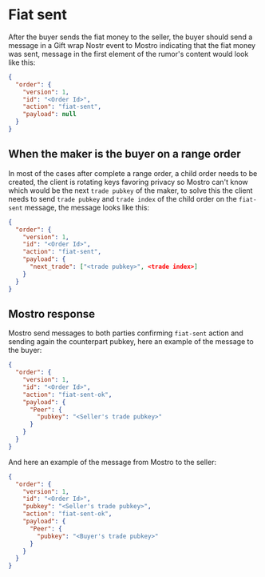 # Fiat sent

After the buyer sends the fiat money to the seller, the buyer should send a message in a Gift wrap Nostr event to Mostro indicating that the fiat money was sent, message in the first element of the rumor's content would look like this:

```json
{
  "order": {
    "version": 1,
    "id": "<Order Id>",
    "action": "fiat-sent",
    "payload": null
  }
}
```

## When the maker is the buyer on a range order

In most of the cases after complete a range order, a child order needs to be created, the client is rotating keys favoring privacy so Mostro can't know which would be the next `trade pubkey` of the maker, to solve this the client needs to send `trade pubkey` and `trade index` of the child order on the `fiat-sent` message, the message looks like this:

```json
{
  "order": {
    "version": 1,
    "id": "<Order Id>",
    "action": "fiat-sent",
    "payload": {
      "next_trade": ["<trade pubkey>", <trade index>]
    }
  }
}
```

## Mostro response

Mostro send messages to both parties confirming `fiat-sent` action and sending again the counterpart pubkey, here an example of the message to the buyer:

```json
{
  "order": {
    "version": 1,
    "id": "<Order Id>",
    "action": "fiat-sent-ok",
    "payload": {
      "Peer": {
        "pubkey": "<Seller's trade pubkey>"
      }
    }
  }
}
```

And here an example of the message from Mostro to the seller:

```json
{
  "order": {
    "version": 1,
    "id": "<Order Id>",
    "pubkey": "<Seller's trade pubkey>",
    "action": "fiat-sent-ok",
    "payload": {
      "Peer": {
        "pubkey": "<Buyer's trade pubkey>"
      }
    }
  }
}
```
